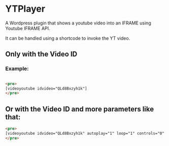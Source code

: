 # YTPlayer
A Wordpress plugin that shows a youtube video into an IFRAME using Youtube IFRAME API.

It can be handled using a shortcode to invoke the YT video.

## Only with the Video ID
### Example:
```html

<pre>
[videoyoutube idvideo="QLd8Bxzyh1k"]
</pre>
```

## Or with the Video ID and more parameters like that:
```html
<pre>
[videoyoutube idvideo="QLd8Bxzyh1k" autoplay="1" loop="1" controls="0" mute="1"]
</pre>
```
